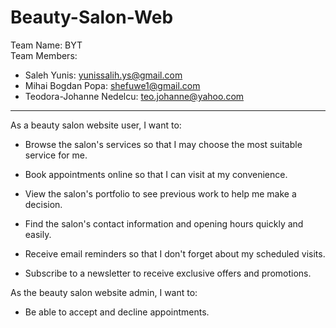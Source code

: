# Beauty-Salon-Web

Team Name: BYT \
Team Members:
- Saleh Yunis: yunissalih.ys@gmail.com
- Mihai Bogdan Popa: shefuwe1@gmail.com
- Teodora-Johanne Nedelcu: teo.johanne@yahoo.com
----------------------------------------------------------------------------------

As a beauty salon website user, I want to:

- Browse the salon's services so that I may choose the most suitable service for me.

- Book appointments online so that I can visit at my convenience.

- View the salon's portfolio to see previous work to help me make a decision.

- Find the salon's contact information and opening hours quickly and easily.

- Receive email reminders so that I don't forget about my scheduled visits.

- Subscribe to a newsletter to receive exclusive offers and promotions.



As the beauty salon website admin, I want to:

- Be able to accept and decline appointments.
